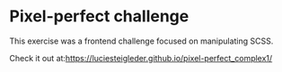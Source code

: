 # Pixel-perfect challenge

This exercise was a frontend challenge focused on manipulating SCSS.

Check it out at:https://luciesteigleder.github.io/pixel-perfect_complex1/

